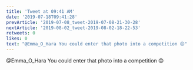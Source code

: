 ```yaml
---
title: 'Tweet at 09:41 AM'
date: '2019-07-18T09:41:28'
prevArticle: '2019-07-08_tweet-2019-07-08-21-30-28'
nextArticle: '2019-08-02_tweet-2019-08-02-18-22-53'
retweets: 0
likes: 0
text: "@Emma_O_Hara You could enter that photo into a competition 😊"
---
```

@Emma_O_Hara You could enter that photo into a competition 😊